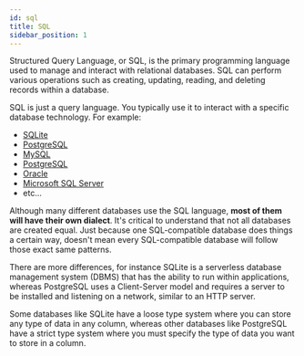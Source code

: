 ```yaml
---
id: sql
title: SQL
sidebar_position: 1
---
```


Structured Query Language, or SQL, is the primary programming language used to manage and interact with relational databases. SQL can perform various operations such as creating, updating, reading, and deleting records within a database.

SQL is just a query language. You typically use it to interact with a specific database technology. For example:

- [SQLite](https://www.sqlite.org/index.html)
- [PostgreSQL](https://www.postgresql.org/)
- [MySQL](https://www.mysql.com/)
- [PostgreSQL](https://www.cockroachlabs.com/)
- [Oracle](https://www.oracle.com/database/)
- [Microsoft SQL Server](https://www.microsoft.com/en-us/sql-server/sql-server-downloads)
- etc...

Although many different databases use the SQL language, **most of them will have their own dialect**. It's critical to understand that not all databases are created equal. Just because one SQL-compatible database does things a certain way, doesn't mean every SQL-compatible database will follow those exact same patterns.

There are more differences, for instance SQLite is a serverless database management system (DBMS) that has the ability to run within applications, whereas PostgreSQL uses a Client-Server model and requires a server to be installed and listening on a network, similar to an HTTP server.

Some databases like SQLite have a loose type system where you can store any type of data in any column, whereas other databases like PostgreSQL have a strict type system where you must specify the type of data you want to store in a column.
